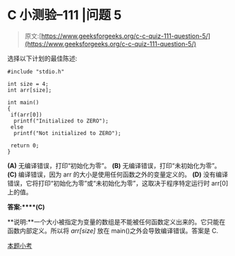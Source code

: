 # C 小测验–111 |问题 5

> 原文:[https://www.geeksforgeeks.org/c-c-quiz-111-question-5/](https://www.geeksforgeeks.org/c-c-quiz-111-question-5/)

选择以下计划的最佳陈述:

```
#include "stdio.h"

int size = 4;
int arr[size];

int main()
{
 if(arr[0])
  printf("Initialized to ZERO");
 else
  printf("Not initialized to ZERO");

 return 0;
}
```

**(A)** 无编译错误，打印“初始化为零”。
**(B)** 无编译错误，打印“未初始化为零”。
**(C)** 编译错误，因为 arr 的大小是使用任何函数之外的变量定义的。
**(D)** 没有编译错误，它将打印“初始化为零”或“未初始化为零”，这取决于程序特定运行时 arr[0]上的值。

**答案:****(C)**

**说明:**一个大小被指定为变量的数组是不能被任何函数定义出来的。它只能在函数内部定义。所以将 *arr[size]* 放在 main()之外会导致编译错误。答案是 C.

[本题小考](https://www.geeksforgeeks.org/c-quiz-111-gq/)